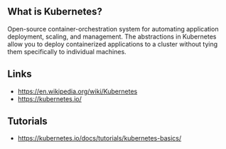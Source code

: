 ## What is Kubernetes?
Open-source container-orchestration system for automating application deployment, scaling, and management. The abstractions in Kubernetes allow you to deploy containerized applications to a cluster without tying them specifically to individual machines.

## Links
- https://en.wikipedia.org/wiki/Kubernetes
- https://kubernetes.io/

## Tutorials
- https://kubernetes.io/docs/tutorials/kubernetes-basics/
